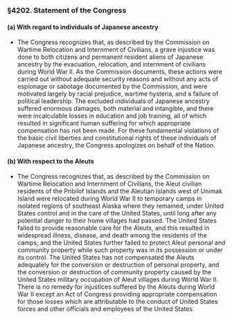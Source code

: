 ### §4202. Statement of the Congress
#### (a) With regard to individuals of Japanese ancestry
* The Congress recognizes that, as described by the Commission on Wartime Relocation and Internment of Civilians, a grave injustice was done to both citizens and permanent resident aliens of Japanese ancestry by the evacuation, relocation, and internment of civilians during World War II. As the Commission documents, these actions were carried out without adequate security reasons and without any acts of espionage or sabotage documented by the Commission, and were motivated largely by racial prejudice, wartime hysteria, and a failure of political leadership. The excluded individuals of Japanese ancestry suffered enormous damages, both material and intangible, and there were incalculable losses in education and job training, all of which resulted in significant human suffering for which appropriate compensation has not been made. For these fundamental violations of the basic civil liberties and constitutional rights of these individuals of Japanese ancestry, the Congress apologizes on behalf of the Nation.

#### (b) With respect to the Aleuts
* The Congress recognizes that, as described by the Commission on Wartime Relocation and Internment of Civilians, the Aleut civilian residents of the Pribilof Islands and the Aleutian Islands west of Unimak Island were relocated during World War II to temporary camps in isolated regions of southeast Alaska where they remained, under United States control and in the care of the United States, until long after any potential danger to their home villages had passed. The United States failed to provide reasonable care for the Aleuts, and this resulted in widespread illness, disease, and death among the residents of the camps; and the United States further failed to protect Aleut personal and community property while such property was in its possession or under its control. The United States has not compensated the Aleuts adequately for the conversion or destruction of personal property, and the conversion or destruction of community property caused by the United States military occupation of Aleut villages during World War II. There is no remedy for injustices suffered by the Aleuts during World War II except an Act of Congress providing appropriate compensation for those losses which are attributable to the conduct of United States forces and other officials and employees of the United States.